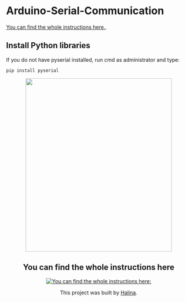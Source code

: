# Arduino-Serial-Communication
[You can find the whole instructions here.](https://www.youtube.com/channel/UCG0h6r6T1joRASO29JV9qMQ).
## Install Python libraries
If you do not have pyserial installed, run cmd as administrator and type:
```
pip install pyserial
```
<div style="text-align:center"><img src="https://user-images.githubusercontent.com/65724763/118090678-20ccf200-b3ca-11eb-8a9d-3e5ede9c0b41.png" width="397.5" height="472.5" />
  
## You can find the whole instructions here
[![You can find the whole instructions here:](https://i.ytimg.com/vi/19JRoPShAcI/sddefault.jpg)](https://www.youtube.com/watch?v=19JRoPShAcI)

This project was built by [Halina](https://www.youtube.com/channel/UCG0h6r6T1joRASO29JV9qMQ).
